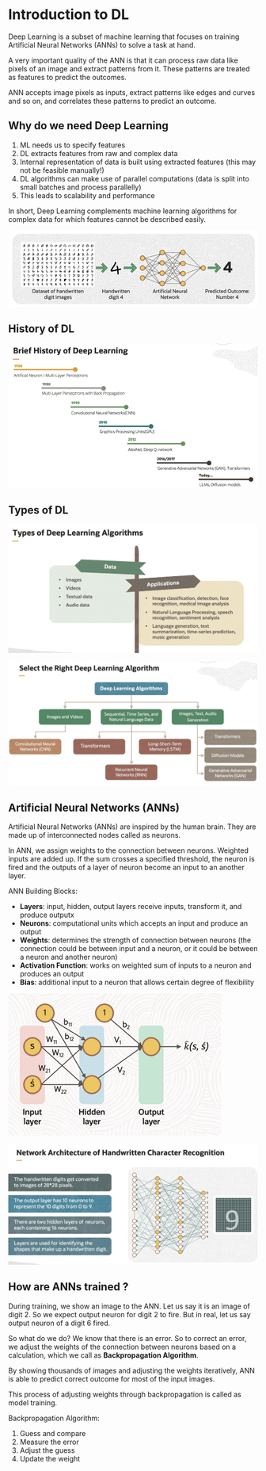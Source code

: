 # Introduction to DL

Deep Learning is a subset of machine learning that focuses on training Artificial Neural Networks (ANNs) to solve a task at hand. 

A very important quality of the ANN is that it can process raw data like pixels of an image and extract patterns from it. These patterns are treated as features to predict the outcomes.

ANN accepts image pixels as inputs, extract patterns like edges and curves and so on, and correlates these patterns to predict an outcome. 

## Why do we need Deep Learning

1. ML needs us to specify features
2. DL extracts features from raw and complex data
3. Internal representation of data is built using extracted features (this may not be feasible manually!)
4. DL algorithms can make use of parallel computations (data is split into small batches and process parallelly)
5. This leads to scalability and performance

In short, Deep Learning complements machine learning algorithms for complex data for which features cannot be described easily.

![ANNs](../images/anns.png)

## History of DL

![History of DL](../images/history_dl.png)

## Types of DL 

![Types of DL](../images/types_dl.png)

![DL Algorithms](../images/dl_algorithms.png)

## Artificial Neural Networks (ANNs)

Artificial Neural Networks (ANNs) are inspired by the human brain. They are made up of interconnected nodes called as neurons.

In ANN, we assign weights to the connection between neurons. Weighted inputs are added up. If the sum crosses a specified threshold, the neuron is fired and the outputs of a layer of neuron become an input to an another layer.

ANN Building Blocks:

- **Layers**: input, hidden, output layers receive inputs, transform it, and produce outputx
- **Neurons**: computational units which accepts an input and produce an output
- **Weights**: determines the strength of connection between neurons (the connection could be between input and a neuron, or it could be between a neuron and another neuron)
- **Activation Function**: works on weighted sum of inputs to a neuron and produces an output
- **Bias**: additional input to a neuron that allows certain degree of flexibility

![ANN Building Blocks](../images/ann_blocks.png)

![ANN Example](../images/ann_example.png)

## How are ANNs trained ?

During training, we show an image to the ANN. Let us say it is an image of digit 2. So we expect output neuron for digit 2 to fire. But in real, let us say output neuron of a digit 6 fired.

So what do we do? We know that there is an error. So to correct an error, we adjust the weights of the connection between neurons based on a calculation, which we call as **Backpropagation Algorithm**. 

By showing thousands of images and adjusting the weights iteratively, ANN is able to predict correct outcome for most of the input images. 

This process of adjusting weights through backpropagation is called as model training. 

Backpropagation Algorithm:

1. Guess and compare
2. Measure the error
3. Adjust the guess
4. Update the weight
